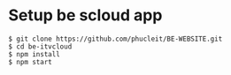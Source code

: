 # Setup be scloud app

```shell
$ git clone https://github.com/phucleit/BE-WEBSITE.git
$ cd be-itvcloud
$ npm install
$ npm start
```
